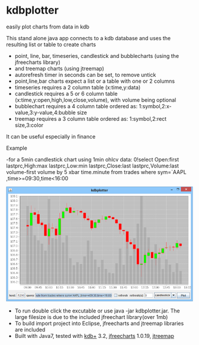 # kdbplotter
easily plot charts from data in kdb

This stand alone java app connects to a kdb database and uses the resulting
list or table to create charts
- point, line, bar, timeseries, candlestick and bubblecharts (using the jfreecharts library)
- and treemap charts (using jtreemap)
- autorefresh timer in seconds can be set, to remove untick
- point,line,bar charts expect a list or a table with one or 2 columns
- timeseries requires a 2 column table (x:time,y:data)
- candlestick requires a 5 or 6 column table (x:time,y:open,high,low,close,volume), with volume being optional
- bubblechart requires a 4 column table ordered as: 1:symbol,2:x-value,3:y-value,4:bubble size
- treemap requires a 3 column table ordered as: 1:symbol,2:rect size,3:color

It can be useful especially in finance

Example

-for a 5min candlestick chart using 1min ohlcv data: 
0!select Open:first lastprc,High:max lastprc,Low:min lastprc,Close:last lastprc,Volume:last volume-first volume by 5 xbar time.minute from trades where sym=`AAPL ,time>=09:30,time<16:00

![<oocalc image>](https://github.com/mfgc76/kdbplotter/blob/master/img/kdbplotter1.png)

- To run double click the excutable or use java -jar kdbplotter.jar. The large filesize is due to the included jfreechart library(over 1mb)
- To build import project into Eclipse, jfreecharts and jtreemap libraries are included
- Built with Java7, tested with [kdb+](https://kx.com/) 3.2, [jfreecharts](http://www.jfree.org/jfreechart/) 1.0.19, [jtreemap](http://jtreemap.sourceforge.net/)
